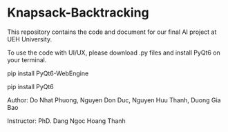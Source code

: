 # Knapsack-Backtracking
This repository contains the code and document for our final AI project at UEH University.

To use the code with UI/UX, please download .py files and install PyQt6 on your terminal.

pip install PyQt6-WebEngine

pip install PyQt6

Author: Do Nhat Phuong, Nguyen Don Duc, Nguyen Huu Thanh, Duong Gia Bao

Instructor: PhD. Dang Ngoc Hoang Thanh
